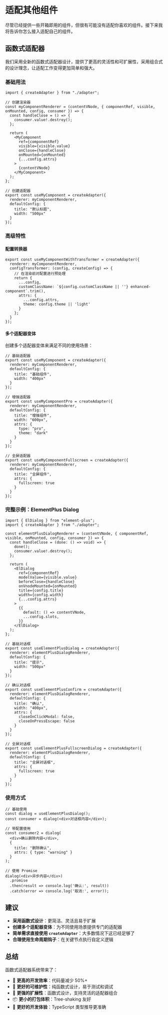 # 适配其他组件

尽管已经提供一些开箱即用的组件，但很有可能没有适配你喜欢的组件。接下来我将告诉你怎么接入适配自己的组件。

## 函数式适配器

我们采用全新的函数式适配器设计，提供了更高的灵活性和可扩展性，采用组合式的设计理念，让适配工作变得更加简单和强大。

### 基础用法

```tsx
import { createAdapter } from "./adapter";

// 创建渲染器
const myComponentRenderer = (contentVNode, { componentRef, visible, onMounted, config, consumer }) => {
  const handleClose = () => {
    consumer.value!.destroy();
  };

  return (
    <MyComponent
      ref={componentRef}
      visible={visible.value}
      onClose={handleClose}
      onMounted={onMounted}
      {...config.attrs}
    >
      {contentVNode}
    </MyComponent>
  );
};

// 创建适配器
export const useMyComponent = createAdapter({
  renderer: myComponentRenderer,
  defaultConfig: {
    title: "默认标题",
    width: "500px"
  }
});
```

### 高级特性

#### 配置转换器

```tsx
export const useMyComponentWithTransformer = createAdapter({
  renderer: myComponentRenderer,
  configTransformer: (config, createConfig) => {
    // 在渲染前对配置进行预处理
    return {
      ...config,
      customClassName: `${config.customClassName || ''} enhanced-component`.trim(),
      attrs: {
        ...config.attrs,
        theme: config.theme || 'light'
      }
    };
  }
});
```

#### 多个适配器变体

创建多个适配器变体来满足不同的使用场景：

```tsx
// 基础适配器
export const useMyComponent = createAdapter({
  renderer: myComponentRenderer,
  defaultConfig: {
    title: "基础组件",
    width: "400px"
  }
});

// 增强适配器
export const useMyComponentPro = createAdapter({
  renderer: myComponentRenderer,
  defaultConfig: {
    title: "增强组件",
    width: "600px",
    attrs: {
      type: "pro",
      theme: "dark"
    }
  }
});

// 全屏适配器
export const useMyComponentFullscreen = createAdapter({
  renderer: myComponentRenderer,
  defaultConfig: {
    title: "全屏组件",
    attrs: {
      fullscreen: true
    }
  }
});
```

### 完整示例：ElementPlus Dialog

```tsx
import { ElDialog } from "element-plus";
import { createAdapter } from "./adapter";

const elementPlusDialogRenderer = (contentVNode, { componentRef, visible, onMounted, config, consumer }) => {
  const handleClose = (done: () => void) => {
    done();
    consumer.value!.destroy();
  };

  return (
    <ElDialog
      ref={componentRef}
      modelValue={visible.value}
      beforeClose={handleClose}
      onVnodeMounted={onMounted}
      title={config.title}
      width={config.width}
      {...config.attrs}
    >
      {{
        default: () => contentVNode,
        ...config.slots,
      }}
    </ElDialog>
  );
};

// 基础对话框
export const useElementPlusDialog = createAdapter({
  renderer: elementPlusDialogRenderer,
  defaultConfig: {
    title: "提示",
    width: "500px"
  }
});

// 确认对话框
export const useElementPlusConfirm = createAdapter({
  renderer: elementPlusDialogRenderer,
  defaultConfig: {
    title: "确认",
    width: "400px",
    attrs: {
      closeOnClickModal: false,
      closeOnPressEscape: false
    }
  }
});

// 全屏对话框
export const useElementPlusFullscreenDialog = createAdapter({
  renderer: elementPlusDialogRenderer,
  defaultConfig: {
    title: "全屏对话框",
    attrs: {
      fullscreen: true
    }
  }
});
```

### 使用方式

```tsx
// 基础使用
const dialog = useElementPlusDialog();
const consumer = dialog(<div>对话框内容</div>);

// 带配置使用
const consumer2 = dialog(
  <div>确认删除内容</div>,
  {
    title: "删除确认",
    attrs: { type: "warning" }
  }
);

// 使用 Promise
dialog(<div>异步内容</div>)
  .promise
  .then(result => console.log('确认:', result))
  .catch(error => console.log('取消:', error));
```

## 建议

- **采用函数式设计**：更简洁、灵活且易于扩展
- **创建多个适配器变体**：为不同使用场景提供专门的适配器
- **简单需求直接使用 `createAdapter`**：大多数情况下这已经足够了
- **合理使用生命周期钩子**：在关键节点执行自定义逻辑

## 总结

函数式适配器系统带来了：

- 🚀 **更高的开发效率**：代码量减少 50%+
- 🎯 **更好的可维护性**：纯函数式设计，易于测试和调试
- 🔧 **更强的扩展性**：函数式设计，支持灵活的适配器组合
- 📦 **更小的打包体积**：Tree-shaking 友好
- 🎨 **更好的开发体验**：TypeScript 类型推导更准确
